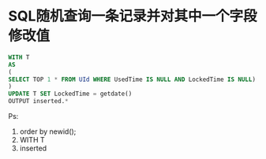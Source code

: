 # SQL随机查询一条记录并对其中一个字段修改值

```sql
WITH T
AS
(
SELECT TOP 1 * FROM UId WHERE UsedTime IS NULL AND LockedTime IS NULL) ORDER BY newid()
)
UPDATE T SET LockedTime = getdate()
OUTPUT inserted.*

```

Ps:

1. order by newid();
2. WITH T
3. inserted